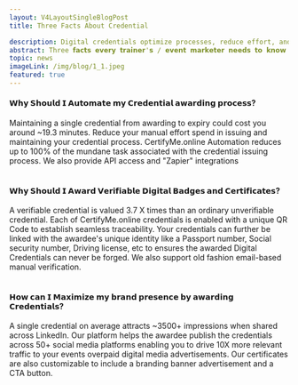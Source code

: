 ```yaml
---
layout: V4LayoutSingleBlogPost
title: Three Facts About Credential

description: Digital credentials optimize processes, reduce effort, and enhance traceability. Leveraging branding options boosts social media visibility, driving relevant traffic.
abstract: Three 𝗳𝗮𝗰𝘁𝘀 𝗲𝘃𝗲𝗿𝘆 𝘁𝗿𝗮𝗶𝗻𝗲𝗿'𝘀 / 𝗲𝘃𝗲𝗻𝘁 𝗺𝗮𝗿𝗸𝗲𝘁𝗲𝗿 𝗻𝗲𝗲𝗱𝘀 𝘁𝗼 𝗸𝗻𝗼𝘄 𝗮𝗯𝗼𝘂𝘁 𝗱𝗶𝗴𝗶𝘁𝗮𝗹 𝗖𝗲𝗿𝘁𝗶𝗳𝗶𝗰𝗮𝘁𝗲𝘀 𝗮𝗻𝗱 𝗕𝗮𝗱𝗴𝗲𝘀
topic: news
imageLink: /img/blog/1_1.jpeg
featured: true
---
```




#### 𝗪𝗵𝘆 𝗦𝗵𝗼𝘂𝗹𝗱 𝗜 𝗔𝘂𝘁𝗼𝗺𝗮𝘁𝗲 𝗺𝘆 𝗖𝗿𝗲𝗱𝗲𝗻𝘁𝗶𝗮𝗹 𝗮𝘄𝗮𝗿𝗱𝗶𝗻𝗴 𝗽𝗿𝗼𝗰𝗲𝘀𝘀?
Maintaining a single credential from awarding to expiry could cost you around ~19.3 minutes. Reduce your manual effort spend in issuing and maintaining your credential process. CertifyMe.online Automation reduces up to 100% of the mundane task associated with the credential issuing process. We also provide API access and "Zapier" integrations <br> <br>

#### 𝗪𝗵𝘆 𝗦𝗵𝗼𝘂𝗹𝗱 𝗜 𝗔𝘄𝗮𝗿𝗱 𝗩𝗲𝗿𝗶𝗳𝗶𝗮𝗯𝗹𝗲 𝗗𝗶𝗴𝗶𝘁𝗮𝗹 𝗕𝗮𝗱𝗴𝗲𝘀 𝗮𝗻𝗱 𝗖𝗲𝗿𝘁𝗶𝗳𝗶𝗰𝗮𝘁𝗲𝘀?
A verifiable credential is valued 3.7 X times than an ordinary unverifiable credential. Each of CertifyMe.online credentials is enabled with a unique QR Code to establish seamless traceability. Your credentials can further be linked with the awardee's unique identity like a Passport number, Social security number, Driving license, etc to ensures the awarded Digital Credentials can never be forged. We also support old fashion email-based manual verification. <br> <br>

#### 𝗛𝗼𝘄 𝗰𝗮𝗻 𝗜 𝗠𝗮𝘅𝗶𝗺𝗶𝘇𝗲 𝗺𝘆 𝗯𝗿𝗮𝗻𝗱 𝗽𝗿𝗲𝘀𝗲𝗻𝗰𝗲 𝗯𝘆 𝗮𝘄𝗮𝗿𝗱𝗶𝗻𝗴 𝗖𝗿𝗲𝗱𝗲𝗻𝘁𝗶𝗮𝗹𝘀?
A single credential on average attracts ~3500+ impressions when shared across LinkedIn.
Our platform helps the awardee publish the credentials across 50+ social media platforms enabling you to drive 10X more relevant traffic to your events overpaid digital media advertisements. Our certificates are also customizable to include a branding banner advertisement and a CTA button. <br> <br>

